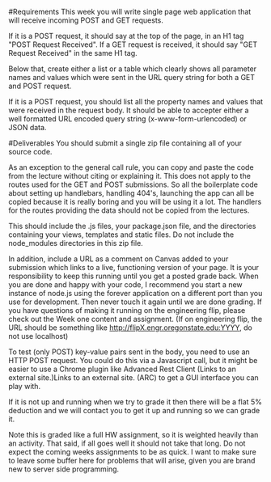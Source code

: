 #Requirements
This week you will write single page web application that will receive incoming POST and GET requests.

If it is a POST request, it should say at the top of the page, in an H1 tag "POST Request Received". If a GET request is received, it should say "GET Request Received" in the same H1 tag.

Below that,  create either a list or a table which clearly shows all parameter names and values which were sent in the URL query string for both a GET and POST request.

If it is a POST request, you should list all the property names and values that were received in the request body. It should be able to accepter either a well formatted URL encoded query string (x-www-form-urlencoded) or JSON data.

#Deliverables
You should submit a single zip file containing all of your source code.

As an exception to the general call rule, you can copy and paste the code from the lecture without citing or explaining it. This does not apply to the routes used for the GET and POST submissions. So all the boilerplate code about setting up handlebars, handling 404's, launching the app can all be copied because it is really boring and you will be using it a lot. The handlers for the routes providing the data should not be copied from the lectures.

This should include the .js files, your package.json file, and the directories containing your views, templates and static files. Do not include the node_modules directories in this zip file.

In addition, include a URL as a comment on Canvas added to your submission which links to a live, functioning version of your page. It is your responsibility to keep this running until you get a posted grade back. When you are done and happy with your code, I recommend you start a new instance of node.js using the forever application on a different port than you use for development. Then never touch it again until we are done grading. If you have questions of making it running on the engineering flip, please check out the Week one content and assignment. (If on engineering flip, the URL should be something like http://flipX.engr.oregonstate.edu:YYYY, do not use localhost)

To test (only POST) key-value pairs sent in the body, you need to use an HTTP POST request. You could do this via a Javascript call, but it might be easier to use a Chrome plugin like Advanced Rest Client (Links to an external site.)Links to an external site. (ARC) to get a GUI interface you can play with.

If it is not up and running when we try to grade it then there will be a flat 5% deduction and we will contact you to get it up and running so we can grade it.  

Note this is graded like a full HW assignment, so it is weighted heavily than an activity. That said, if all goes well it should not take that long. Do not expect the coming weeks assignments to be as quick. I want to make sure to leave some buffer here for problems that will arise, given you are brand new to server side programming.


